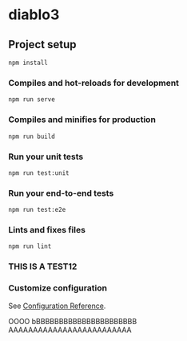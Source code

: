 # diablo3

## Project setup
```
npm install
```

### Compiles and hot-reloads for development
```
npm run serve
```

### Compiles and minifies for production
```
npm run build
```

### Run your unit tests
```
npm run test:unit
```

### Run your end-to-end tests
```
npm run test:e2e
```

### Lints and fixes files
```
npm run lint
```

### THIS IS A TEST12
### Customize configuration
See [Configuration Reference](https://cli.vuejs.org/config/).


OOOO
bBBBBBBBBBBBBBBBBBBBBBB
AAAAAAAAAAAAAAAAAAAAAAAAA

